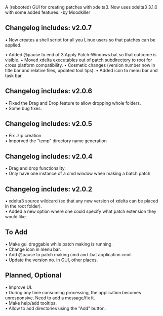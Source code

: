 A (rebooted) GUI for creating patches with xdelta3. Now uses xdelta3 3.1.0 with some added features.
-by Moodkiller

Changelog includes: v2.0.7
--------
• Now creates a shell script for all you Linux users so that patches can be applied.

• Added @pause to end of 3.Apply Patch-Windows.bat so that outcome is visible.
• Moved xdelta executables out of patch subdirectory to root for cross platform compatibility.
• Cosmetic changes (version number now in title bar and relative files, updated tool tips).
• Added icon to menu bar and task bar.


Changelog includes:
v2.0.6
--------
• Fixed the Drag and Drop feature to allow dropping whole folders.  
• Some bug fixes.  


Changelog includes:
v2.0.5
--------
• Fix .zip creation  
• Imporved the "temp" directory name generation  


Changelog includes:
v2.0.4
--------
• Drag and drop functionality.  
• Only have one instance of a cmd window when making a batch patch.  


Changelog includes:
v2.0.2
--------
• xdelta3 source wildcard (so that any new version of xdelta can be placed in the root folder).  
• Added a new option where one could specify what patch extension they would like.




To Add
---------
• Make gui draggable while patch making is running.  
• Change icon in menu bar.   
• Add @pause to patch making cmd and .bat application cmd.  
• Update the version no. in GUI, other places.  

Planned, Optional
---------
• Improve UI.  
• During any time consuming processing, the application becomes unresponsive. Need to add a message/fix it.  
• Make help/add tooltips.   
• Allow to add directories using the "Add" button.   

